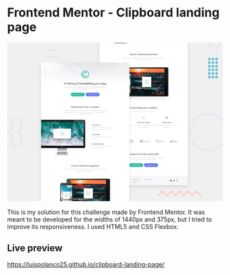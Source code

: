 # Frontend Mentor - Clipboard landing page

![Design preview for the Clipboard landing page coding challenge](./docs/design/desktop-preview.jpg)

This is my solution for this challenge made by Frontend Mentor. It was meant to be developed for the widths of 1440px and 375px, but I tried to improve its responsiveness. I used HTML5 and CSS Flexbox.

## Live preview

https://luispolanco25.github.io/clipboard-landing-page/